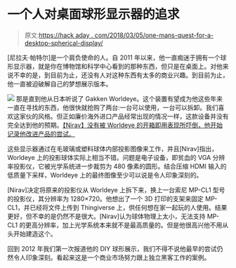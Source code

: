 # 一个人对桌面球形显示器的追求

> 原文:[https://hack aday . com/2018/03/05/one-mans-quest-for-a-desktop-spherical-display/](https://hackaday.com/2018/03/05/one-mans-quest-for-a-desktop-spherical-display/)

[尼拉夫·帕特尔]是一个肩负使命的人。自 2011 年以来，他一直痴迷于拥有一个球形显示器，就是你在博物馆和科学中心看到的那种东西，但只是在桌面上。对他来说不幸的是，到目前为止，还没有人对这种东西有太多的商业兴趣。到目前为止，他一直被迫破解自己的梦想展示版本。

[![](../Images/c1759b7d285ab6cfb3867bfcb793b2e2.png)](https://hackaday.com/wp-content/uploads/2018/03/spheredisp_detail1.jpg) 那是直到他从日本听说了 Gakken Worldeye。这个装置有望成为他这些年来一直在寻找的东西，他很快就抢购了两台:一台可以使用，一台可以拆卸。我们喜欢这家伙的风格。但正如廉价海外进口产品经常出现的情况一样，这款设备并没有完全达到他的预期。[【Nirav】没有被 Worldeye 的开箱即用表现所吓倒，他开始记录他改进产品的尝试。](https://eclecti.cc/computergraphics/snow-globe-redux-gakken-worldeye-projector-upgrade)

这些显示器通过在毛玻璃或塑料球体内部投影图像来工作，并且[Nirav]指出，Worldeye 上的投影球体实际上相当不错。问题是电子设备，即贫血的 VGA 分辨率投影仪，它被光学系统进一步裁剪为 480 像素的圆形。结合压缩 HDMI 输入的低质量下采样，Worldeye 上的最终图像至少可以说是令人印象深刻的。

[Nirav]决定将原来的投影仪从 Worldeye 上拆下来，换上一台索尼 MP-CL1 型号的投影仪，其分辨率为 1280×720。他想出了一个 3D 打印的支架来固定 MP-CL1，并已经将文件上传到 Thingiverse 上，供任何想在家一起玩的人使用。结果更好，但不幸的是仍然不是很大。[Nirav]认为球体物理上太小，无法支持 MP-CL1 的更高分辨率，加上光学系统本来就不是最高质量的。但是他很高兴他不用从头开始建造这个。

回到 2012 年我们第一次报道他的 DIY 球形展示，我们不得不说他最早的尝试仍然令人印象深刻。看起来这是一个商业市场努力跟上独立黑客工作的案例。